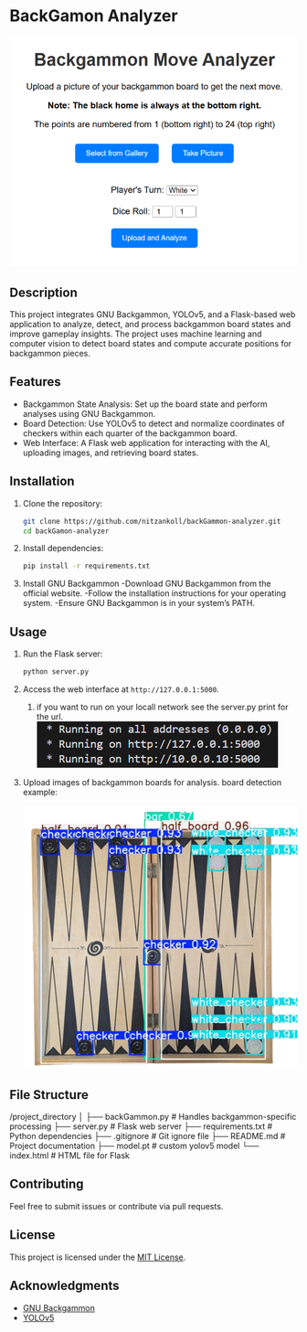 # BackGamon Analyzer

![Website Screenshot](images/website.png)

## Description
This project integrates GNU Backgammon, YOLOv5, and a Flask-based web application to analyze, detect, and process backgammon board states and improve gameplay insights. The project uses machine learning and computer vision to detect board states and compute accurate positions for backgammon pieces.

## Features
- Backgammon State Analysis: Set up the board state and perform analyses using GNU Backgammon.
- Board Detection: Use YOLOv5 to detect and normalize coordinates of checkers within each quarter of the backgammon board.
- Web Interface: A Flask web application for interacting with the AI, uploading images, and retrieving board states.


## Installation
1. Clone the repository:
   ```bash
   git clone https://github.com/nitzankoll/backGammon-analyzer.git
   cd backGamon-analyzer
   ```

2. Install dependencies:
   ```bash
   pip install -r requirements.txt
   ```

3. Install GNU Backgammon
-Download GNU Backgammon from the official website.
-Follow the installation instructions for your operating system.
-Ensure GNU Backgammon is in your system’s PATH.

## Usage
1. Run the Flask server:
   ```bash
   python server.py
   ```

2. Access the web interface at `http://127.0.0.1:5000`.
	1. if you want to run on your locall network see the server.py print for the url.
   ![Server URL](images/url_example.png)

3. Upload images of backgammon boards for analysis.
	board detection example:
	
   ![Detection board example](images/detection_example.png)

## File Structure
/project_directory
│
├── backGammon.py          # Handles backgammon-specific processing
├── server.py              # Flask web server
├── requirements.txt       # Python dependencies
├── .gitignore             # Git ignore file
├── README.md              # Project documentation
├── model.pt               # custom yolov5 model
└── index.html             # HTML file for Flask


## Contributing
Feel free to submit issues or contribute via pull requests.

## License
This project is licensed under the [MIT License](LICENSE).

## Acknowledgments
- [GNU Backgammon](https://www.gnu.org/software/gnubg/)
- [YOLOv5](https://github.com/ultralytics/yolov5)
